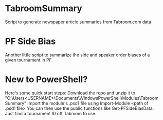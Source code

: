# TabroomSummary
Script to generate newspaper article summaries from Tabroom.com data

# PF Side Bias
Another little script to summarize the side and speaker order biases of a given tournament in PF.

# New to PowerShell?
Here's some quick start steps:
Download the repo and unzip it to "C:\Users\<USERNAME>\Documents\WindowsPowerShell\Modules\TabroomSummary"
Import the module's .psd1 file using Import-Module <path of .psd1 file>
You can then use the public functions like Get-PFSideBiasData. Just find a tournament ID off Tabroom to use.
